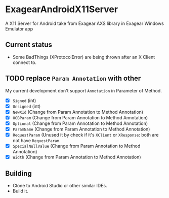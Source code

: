 # ExagearAndroidX11Server
A X11 Server for Android take from Exagear AXS library in Exagear Windows Emulator app

## Current status
- Some BadThings (XProtocolError) are being thrown after an X Client connect to.

## TODO replace `Param Annotation` with other
My current development don't support `Annotation` in Parameter of Method.
- [x] `Signed` (int)
- [x] `Unsigned` (int)
- [x] `NewXId` (Change from Param Annotation to Method Annotation)
- [x] `OOBParam` (Change from Param Annotation to Method Annotation)
- [x] `Optional` (Change from Param Annotation to Method Annotation)
- [x] `ParamName` (Change from Param Annotation to Method Annotation)
- [x] `RequestParam` (Unused it by check if it's `XClient` or `XResponse`: both are not have `RequestParam`.
- [x] `SpecialNullValue` (Change from Param Annotation to Method Annotation)
- [x] `Width` (Change from Param Annotation to Method Annotation)

## Building
- Clone to Android Studio or other similar IDEs.
- Build it.

